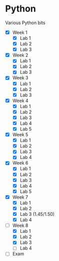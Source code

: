 # Python
Various Python bits

- [x] Week 1
  - [x] Lab 1
  - [x] Lab 2
  - [x] Lab 3
- [x] Week 2
  - [x] Lab 1
  - [x] Lab 2
  - [x] Lab 3
- [x] Week 3
  - [x] Lab 1
  - [x] Lab 2
  - [x] Lab 3
- [x] Week 4
  - [x] Lab 1
  - [x] Lab 2
  - [x] Lab 3
  - [x] Lab 4
  - [x] Lab 5
- [x] Week 5
  - [x] Lab 1
  - [x] Lab 2
  - [x] Lab 3
  - [x] Lab 4
- [x] Week 6
  - [x] Lab 1
  - [x] Lab 2
  - [x] Lab 3
  - [x] Lab 4
  - [x] Lab 5
- [x] Week 7
  - [x] Lab 1
  - [x] Lab 2
  - [x] Lab 3 (1.45/1.50)
  - [x] Lab 4
- [ ] Week 8
  - [x] Lab 1
  - [x] Lab 2
  - [x] Lab 3
  - [ ] Lab 4
- [ ] Exam
